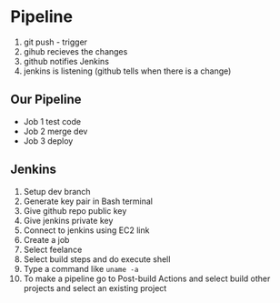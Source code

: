 # Pipeline

1. git push - trigger
2. gihub recieves the changes
3. github notifies Jenkins 
4. jenkins is listening (github tells when there is a change)

## Our Pipeline

- Job 1 test code
- Job 2 merge dev
- Job 3 deploy


## Jenkins

1. Setup dev branch
2. Generate key pair in Bash terminal
3. Give github repo public key
4. Give jenkins private key
5. Connect to jenkins using EC2 link
6. Create a job
7. Select feelance
8. Select build steps and do execute shell
9. Type a command like `uname -a`
10. To make a pipeline go to Post-build Actions and select build other projects and select an existing project